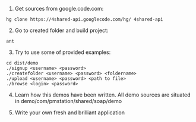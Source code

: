 1. Get sources from google.code.com:
```
hg clone https://4shared-api.googlecode.com/hg/ 4shared-api
```

2. Go to created folder and build project:
```
ant
```

3. Try to use some of provided examples:
```
cd dist/demo
./signup <username> <password>
./createfolder <username> <password> <foldername>
./upload <username> <password> <path to file>
./browse <login> <password>
```
4. Learn how this demos have been written. All demo sources are situated in demo/com/pmstation/shared/soap/demo

5. Write your own fresh and brilliant application